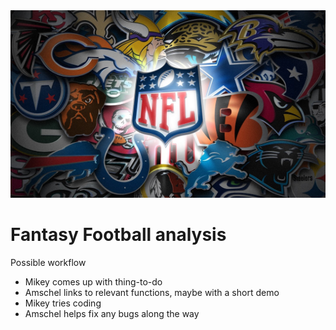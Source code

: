 <img src="t1TvJf.jpeg" width="1200" height="300" />

# Fantasy Football analysis

Possible workflow
- Mikey comes up with thing-to-do
- Amschel links to relevant functions, maybe with a short demo
- Mikey tries coding
- Amschel helps fix any bugs along the way
